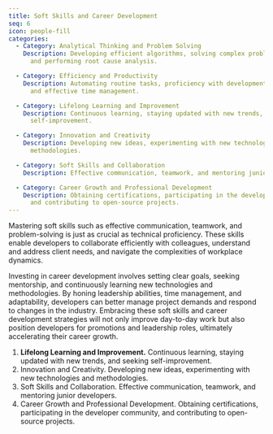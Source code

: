 ```yaml
---
title: Soft Skills and Career Development
seq: 6
icon: people-fill
categories:
  - Category: Analytical Thinking and Problem Solving
    Description: Developing efficient algorithms, solving complex problems,
      and performing root cause analysis.

  - Category: Efficiency and Productivity
    Description: Automating routine tasks, proficiency with development tools,
      and effective time management.

  - Category: Lifelong Learning and Improvement
    Description: Continuous learning, staying updated with new trends, and seeking
      self-improvement.

  - Category: Innovation and Creativity
    Description: Developing new ideas, experimenting with new technologies and
      methodologies.

  - Category: Soft Skills and Collaboration
    Description: Effective communication, teamwork, and mentoring junior developers.

  - Category: Career Growth and Professional Development
    Description: Obtaining certifications, participating in the developer community,
      and contributing to open-source projects.
---
```


Mastering soft skills such as effective communication, teamwork, and problem-solving is just as crucial as technical proficiency. These skills enable developers to collaborate efficiently with colleagues, understand and address client needs, and navigate the complexities of workplace dynamics.

Investing in career development involves setting clear goals, seeking mentorship, and continuously learning new technologies and methodologies. By honing leadership abilities, time management, and adaptability, developers can better manage project demands and respond to changes in the industry. Embracing these soft skills and career development strategies will not only improve day-to-day work but also position developers for promotions and leadership roles, ultimately accelerating their career growth.

1. **Lifelong Learning and Improvement.**	Continuous learning, staying updated with new trends, and seeking self-improvement.
2. Innovation and Creativity.	Developing new ideas, experimenting with new technologies and methodologies.
3. Soft Skills and Collaboration.	Effective communication, teamwork, and mentoring junior developers.
4. Career Growth and Professional Development.	Obtaining certifications, participating in the developer community, and contributing to open-source projects.